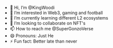 - 👋 Hi, I’m @KingWoodi
- 👀 I’m interested in Web3, gaming and football
- 🌱 I’m currently learning different L2 ecosystems
- 💞️ I’m looking to collaborate on NFT's
- 📫 How to reach me @SuperGonzoVerse
- 😄 Pronouns: Just He
- ⚡ Fun fact: Better late than never

<!---
KingWoodi/KingWoodi is a ✨ special ✨ repository because its `README.md` (this file) appears on your GitHub profile.
You can click the Preview link to take a look at your changes.
--->
